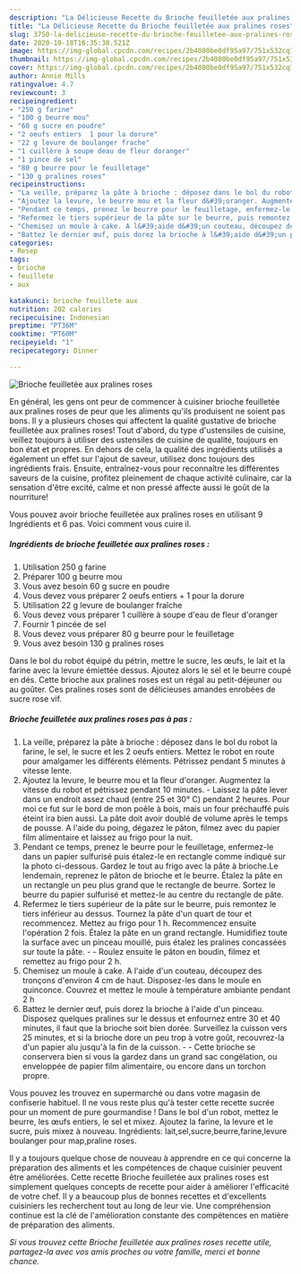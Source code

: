 ```yaml
---
description: "La Délicieuse Recette du Brioche feuilletée aux pralines roses"
title: "La Délicieuse Recette du Brioche feuilletée aux pralines roses"
slug: 3750-la-delicieuse-recette-du-brioche-feuilletee-aux-pralines-roses
date: 2020-10-18T16:35:38.521Z
image: https://img-global.cpcdn.com/recipes/2b4080be0df95a97/751x532cq70/brioche-feuilletee-aux-pralines-roses-photo-principale-de-la-recette.jpg
thumbnail: https://img-global.cpcdn.com/recipes/2b4080be0df95a97/751x532cq70/brioche-feuilletee-aux-pralines-roses-photo-principale-de-la-recette.jpg
cover: https://img-global.cpcdn.com/recipes/2b4080be0df95a97/751x532cq70/brioche-feuilletee-aux-pralines-roses-photo-principale-de-la-recette.jpg
author: Annie Mills
ratingvalue: 4.7
reviewcount: 3
recipeingredient:
- "250 g farine"
- "100 g beurre mou"
- "60 g sucre en poudre"
- "2 oeufs entiers  1 pour la dorure"
- "22 g levure de boulanger frache"
- "1 cuillère à soupe deau de fleur doranger"
- "1 pince de sel"
- "80 g beurre pour le feuilletage"
- "130 g pralines roses"
recipeinstructions:
- "La veille, préparez la pâte à brioche : déposez dans le bol du robot la farine, le sel, le sucre et les 2 oeufs entiers. Mettez le robot en route pour amalgamer les différents éléments. Pétrissez pendant 5 minutes à vitesse lente."
- "Ajoutez la levure, le beurre mou et la fleur d&#39;oranger. Augmentez la vitesse du robot et pétrissez pendant 10 minutes. Laissez la pâte lever dans un endroit assez chaud (entre 25 et 30° C) pendant 2 heures. Pour moi ce fut sur le bord de mon poêle à bois, mais un four préchauffé puis éteint ira bien aussi. La pâte doit avoir doublé de volume après le temps de pousse. A l&#39;aide du poing, dégazez le pâton, filmez avec du papier film alimentaire et laissez au frigo pour la nuit."
- "Pendant ce temps, prenez le beurre pour le feuilletage, enfermez-le dans un papier sulfurisé puis étalez-le en rectangle comme indiqué sur la photo ci-dessous. Gardez le tout au frigo avec la pâte à brioche.Le lendemain, reprenez le pâton de brioche et le beurre. Étalez la pâte en un rectangle un peu plus grand que le rectangle de beurre. Sortez le beurre du papier sulfurisé et mettez-le au centre du rectangle de pâte."
- "Refermez le tiers supérieur de la pâte sur le beurre, puis remontez le tiers inférieur au dessus. Tournez la pâte d&#39;un quart de tour et recommencez. Mettez au frigo pour 1 h. Recommencez ensuite l&#39;opération 2 fois. Étalez la pâte en un grand rectangle. Humidifiez toute la surface avec un pinceau mouillé, puis étalez les pralines concassées sur toute la pâte.  Roulez ensuite le pâton en boudin, filmez et remettez au frigo pour 2 h."
- "Chemisez un moule à cake. A l&#39;aide d&#39;un couteau, découpez des tronçons d&#39;environ 4 cm de haut. Disposez-les dans le moule en quinconce. Couvrez et mettez le moule à température ambiante pendant 2 h"
- "Battez le dernier œuf, puis dorez la brioche à l&#39;aide d&#39;un pinceau. Disposez quelques pralines sur le dessus et enfournez entre 30 et 40 minutes, il faut que la brioche soit bien dorée. Surveillez la cuisson vers 25 minutes, et si la brioche dore un peu trop à votre goût, recouvrez-la d&#39;un papier alu jusqu&#39;à la fin de la cuisson.  Cette brioche se conservera bien si vous la gardez dans un grand sac congélation, ou enveloppée de papier film alimentaire, ou encore dans un torchon propre."
categories:
- Resep
tags:
- brioche
- feuillete
- aux

katakunci: brioche feuillete aux 
nutrition: 202 calories
recipecuisine: Indonesian
preptime: "PT36M"
cooktime: "PT60M"
recipeyield: "1"
recipecategory: Dinner

---
```



![Brioche feuilletée aux pralines roses](https://img-global.cpcdn.com/recipes/2b4080be0df95a97/751x532cq70/brioche-feuilletee-aux-pralines-roses-photo-principale-de-la-recette.jpg)

En général, les gens ont peur de commencer à cuisiner brioche feuilletée aux pralines roses de peur que les aliments qu'ils produisent ne soient pas bons. Il y a plusieurs choses qui affectent la qualité gustative de brioche feuilletée aux pralines roses! Tout d'abord, du type d'ustensiles de cuisine, veillez toujours à utiliser des ustensiles de cuisine de qualité, toujours en bon état et propres. En dehors de cela, la qualité des ingrédients utilisés a également un effet sur l'ajout de saveur, utilisez donc toujours des ingrédients frais. Ensuite, entraînez-vous pour reconnaître les différentes saveurs de la cuisine, profitez pleinement de chaque activité culinaire, car la sensation d'être excité, calme et non pressé affecte aussi le goût de la nourriture!

<!--inarticleads1-->

Vous pouvez avoir brioche feuilletée aux pralines roses en utilisant 9 Ingrédients et 6 pas. Voici comment vous cuire il.

##### Ingrédients de brioche feuilletée aux pralines roses :

1. Utilisation 250 g farine
1. Préparer 100 g beurre mou
1. Vous avez besoin 60 g sucre en poudre
1. Vous devez vous préparer 2 oeufs entiers + 1 pour la dorure
1. Utilisation 22 g levure de boulanger fraîche
1. Vous devez vous préparer 1 cuillère à soupe d&#39;eau de fleur d&#39;oranger
1. Fournir 1 pincée de sel
1. Vous devez vous préparer 80 g beurre pour le feuilletage
1. Vous avez besoin 130 g pralines roses


Dans le bol du robot équipé du pétrin, mettre le sucre, les œufs, le lait et la farine avec la levure émiettée dessus. Ajoutez alors le sel et le beurre coupé en dés. Cette brioche aux pralines roses est un régal au petit-déjeuner ou au goûter. Ces pralines roses sont de délicieuses amandes enrobées de sucre rose vif. 

<!--inarticleads2-->

##### Brioche feuilletée aux pralines roses pas à pas :

1. La veille, préparez la pâte à brioche : déposez dans le bol du robot la farine, le sel, le sucre et les 2 oeufs entiers. Mettez le robot en route pour amalgamer les différents éléments. Pétrissez pendant 5 minutes à vitesse lente.
1. Ajoutez la levure, le beurre mou et la fleur d&#39;oranger. Augmentez la vitesse du robot et pétrissez pendant 10 minutes. - Laissez la pâte lever dans un endroit assez chaud (entre 25 et 30° C) pendant 2 heures. Pour moi ce fut sur le bord de mon poêle à bois, mais un four préchauffé puis éteint ira bien aussi. La pâte doit avoir doublé de volume après le temps de pousse. A l&#39;aide du poing, dégazez le pâton, filmez avec du papier film alimentaire et laissez au frigo pour la nuit.
1. Pendant ce temps, prenez le beurre pour le feuilletage, enfermez-le dans un papier sulfurisé puis étalez-le en rectangle comme indiqué sur la photo ci-dessous. Gardez le tout au frigo avec la pâte à brioche.Le lendemain, reprenez le pâton de brioche et le beurre. Étalez la pâte en un rectangle un peu plus grand que le rectangle de beurre. Sortez le beurre du papier sulfurisé et mettez-le au centre du rectangle de pâte.
1. Refermez le tiers supérieur de la pâte sur le beurre, puis remontez le tiers inférieur au dessus. Tournez la pâte d&#39;un quart de tour et recommencez. Mettez au frigo pour 1 h. Recommencez ensuite l&#39;opération 2 fois. Étalez la pâte en un grand rectangle. Humidifiez toute la surface avec un pinceau mouillé, puis étalez les pralines concassées sur toute la pâte. -  - Roulez ensuite le pâton en boudin, filmez et remettez au frigo pour 2 h.
1. Chemisez un moule à cake. A l&#39;aide d&#39;un couteau, découpez des tronçons d&#39;environ 4 cm de haut. Disposez-les dans le moule en quinconce. Couvrez et mettez le moule à température ambiante pendant 2 h
1. Battez le dernier œuf, puis dorez la brioche à l&#39;aide d&#39;un pinceau. Disposez quelques pralines sur le dessus et enfournez entre 30 et 40 minutes, il faut que la brioche soit bien dorée. Surveillez la cuisson vers 25 minutes, et si la brioche dore un peu trop à votre goût, recouvrez-la d&#39;un papier alu jusqu&#39;à la fin de la cuisson. -  - Cette brioche se conservera bien si vous la gardez dans un grand sac congélation, ou enveloppée de papier film alimentaire, ou encore dans un torchon propre.


Vous pouvez les trouvez en supermarché ou dans votre magasin de confiserie habituel. Il ne vous reste plus qu&#39;à tester cette recette sucrée pour un moment de pure gourmandise ! Dans le bol d&#39;un robot, mettez le beurre, les œufs entiers, le sel et mixez. Ajoutez la farine, la levure et le sucre, puis mixez à nouveau. Ingrédients: lait,sel,sucre,beurre,farine,levure boulanger pour map,praline roses. 

<!--inarticleads1-->

<p>
Il y a toujours quelque chose de nouveau à apprendre en ce qui concerne la préparation des aliments et les compétences de chaque cuisinier peuvent être améliorées. Cette recette Brioche feuilletée aux pralines roses est simplement quelques concepts de recette pour aider à améliorer l'efficacité de votre chef. Il y a beaucoup plus de bonnes recettes et d'excellents cuisiniers les recherchent tout au long de leur vie. Une compréhension continue est la clé de l'amélioration constante des compétences en matière de préparation des aliments.
</p>

<p>
<i>Si vous trouvez cette Brioche feuilletée aux pralines roses recette utile, partagez-la avec vos amis proches ou votre famille, merci et bonne chance.</i>
</p>
